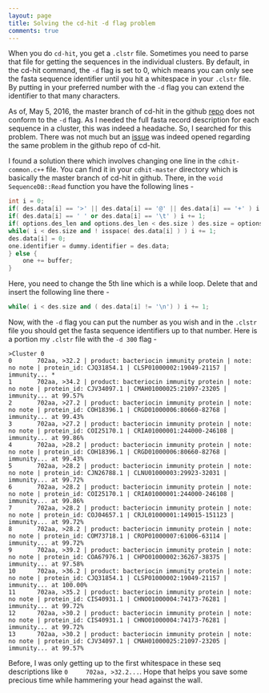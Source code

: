 ```yaml
---
layout: page
title: Solving the cd-hit -d flag problem
comments: true
---
```


When you do `cd-hit`, you get a `.clstr` file. Sometimes you need to parse that file for getting the sequences in the individual clusters. By default, in the cd-hit command, the `-d` flag is set to 0, which means you can only see the fasta sequence identifier until you hit a whitespace in your `.clstr` file. By putting in your preferred number with the `-d` flag you can extend the identifier to that many characters.

As of, May 5, 2016, the master branch of cd-hit in the github [repo](https://github.com/weizhongli/cdhit/) does not conform to the `-d` flag. As I needed the full fasta record description for each sequence in a cluster, this was indeed a headache. So, I searched for this problem. There was not much but an [issue](https://github.com/weizhongli/cdhit/issues/4) was indeed opened regarding the same problem in the github repo of cd-hit.

I found a solution there which involves changing one line in the `cdhit-common.c++` file. You can find it in your `cdhit-master` directory which is basically the master branch of cd-hit in github. There, in the `void SequenceDB::Read` function you have the following lines -

```cpp
int i = 0;
if( des.data[i] == '>' || des.data[i] == '@' || des.data[i] == '+' ) i += 1;
if( des.data[i] == ' ' or des.data[i] == '\t' ) i += 1;
if( options.des_len and options.des_len < des.size ) des.size = options.des_len;
while( i < des.size and ! isspace( des.data[i] ) ) i += 1;
des.data[i] = 0;
one.identifier = dummy.identifier = des.data;
} else {
    one += buffer;
}
```

Here, you need to change the 5th line which is a while loop. Delete that and insert the following line there -

```cpp
while( i < des.size and ( des.data[i] != '\n') ) i += 1;  
```

Now, with the `-d` flag you can put the number as you wish and in the `.clstr` file you should get the fasta sequence identifiers up to that number. Here is a portion my `.clstr` file with the `-d 300` flag -

```
>Cluster 0
0       702aa, >32.2 | product: bacteriocin immunity protein | note: no note | protein_id: CJQ31854.1 | CLSP01000002:19049-21157 | immunity... *
1       702aa, >34.2 | product: bacteriocin immunity protein | note: no note | protein_id: CJV34097.1 | CMAH01000025:21097-23205 | immunity... at 99.57%
2       702aa, >27.2 | product: bacteriocin immunity protein | note: no note | protein_id: COH18396.1 | CRGD01000006:80660-82768 | immunity... at 99.43%
3       702aa, >27.2 | product: bacteriocin immunity protein | note: no note | protein_id: COI25170.1 | CRIA01000001:244000-246108 | immunity... at 99.86%
4       702aa, >28.2 | product: bacteriocin immunity protein | note: no note | protein_id: COH18396.1 | CRGD01000006:80660-82768 | immunity... at 99.43%
5       702aa, >28.2 | product: bacteriocin immunity protein | note: no note | protein_id: CJN26788.1 | CLNU01000003:29923-32031 | immunity... at 99.72%
6       702aa, >28.2 | product: bacteriocin immunity protein | note: no note | protein_id: COI25170.1 | CRIA01000001:244000-246108 | immunity... at 99.86%
7       702aa, >28.2 | product: bacteriocin immunity protein | note: no note | protein_id: COJ04657.1 | CRJL01000001:149015-151123 | immunity... at 99.72%
8       702aa, >28.2 | product: bacteriocin immunity protein | note: no note | protein_id: COM73718.1 | CROP01000007:61006-63114 | immunity... at 99.72%
9       702aa, >39.2 | product: bacteriocin immunity protein | note: no note | protein_id: COA67976.1 | CHPO01000002:36267-38375 | immunity... at 97.58%
10      702aa, >36.2 | product: bacteriocin immunity protein | note: no note | protein_id: CJQ31854.1 | CLSP01000002:19049-21157 | immunity... at 100.00%
11      702aa, >35.2 | product: bacteriocin immunity protein | note: no note | protein_id: CIS40931.1 | CHNO01000004:74173-76281 | immunity... at 99.72%
12      702aa, >30.2 | product: bacteriocin immunity protein | note: no note | protein_id: CIS40931.1 | CHNO01000004:74173-76281 | immunity... at 99.72%
13      702aa, >30.2 | product: bacteriocin immunity protein | note: no note | protein_id: CJV34097.1 | CMAH01000025:21097-23205 | immunity... at 99.57%
```

Before, I was only getting up to the first whitespace in these seq descriptions like `0     702aa, >32.2...`. Hope that helps you save some precious time while hammering your head against the wall. 
